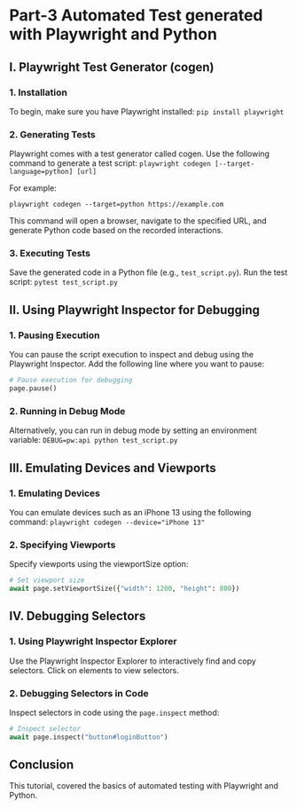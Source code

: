 # Part-3 Automated Test generated with Playwright and Python

## I. Playwright Test Generator (cogen)
### 1. Installation

To begin, make sure you have Playwright installed: `pip install playwright`

### 2. Generating Tests
Playwright comes with a test generator called cogen. Use the following command to generate a test script:
`playwright codegen [--target-language=python] [url]`

For example:

`playwright codegen --target=python https://example.com`

This command will open a browser, navigate to the specified URL, and generate Python code based on the recorded interactions.

### 3. Executing Tests

Save the generated code in a Python file (e.g., `test_script.py`). 
Run the test script: `pytest test_script.py`

## II. Using Playwright Inspector for Debugging

### 1. Pausing Execution

You can pause the script execution to inspect and debug using the Playwright Inspector. 
Add the following line where you want to pause:

```py
# Pause execution for debugging
page.pause()
```

### 2. Running in Debug Mode

Alternatively, you can run in debug mode by setting an environment variable: `DEBUG=pw:api python test_script.py`

## III. Emulating Devices and Viewports

### 1. Emulating Devices

You can emulate devices such as an iPhone 13 using the following command: `playwright codegen --device="iPhone 13"`

### 2. Specifying Viewports

Specify viewports using the viewportSize option:
```py
# Set viewport size
await page.setViewportSize({"width": 1200, "height": 800})
```

## IV. Debugging Selectors

### 1. Using Playwright Inspector Explorer

Use the Playwright Inspector Explorer to interactively find and copy selectors. 
Click on elements to view selectors.

### 2. Debugging Selectors in Code

Inspect selectors in code using the `page.inspect` method:

```py
# Inspect selector
await page.inspect("button#loginButton")
```

## Conclusion
This tutorial, covered the basics of automated testing with Playwright and Python. 



